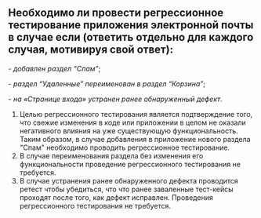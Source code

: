 ## Необходимо ли провести регрессионное тестирование приложения электронной почты в случае если (ответить отдельно для каждого случая, мотивируя свой ответ):

*- добавлен раздел “Спам”*;

*- раздел “Удаленные” переименован в раздел “Корзина”*;

*- на «Странице входа» устранен ранее обнаруженный дефект*.

1. Целью регрессионного тестирования является подтверждение того, что свежие изменения в коде или приложении в целом не оказали негативного влияния на уже существующую функциональность. Таким образом, в случае добавления в приложение нового раздела "Спам" необходимо проводить регрессионное тестирование.
2. В случае переименования раздела без изменения его функциональности проведение регрессионного тестирования не требуется.
3. В случае устранения ранее обнаруженного дефекта проводится ретест чтобы убедиться, что что ранее заваленные тест-кейсы проходят после того, как дефект исправлен. Проведения регрессионного тестирования не требуется.